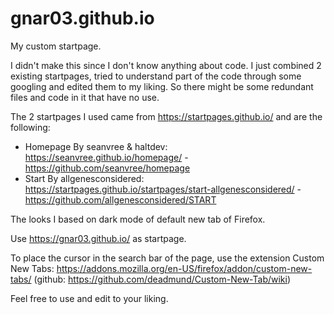 # gnar03.github.io

My custom startpage.

I didn't make this since I don't know anything about code. I just combined 2 existing startpages, tried to understand part of the code through some googling and edited them to my liking. So there might be some redundant files and code in it that have no use.

The 2 startpages I used came from https://startpages.github.io/ and are the following:
* Homepage By seanvree & haltdev: https://seanvree.github.io/homepage/ - https://github.com/seanvree/homepage
* Start By allgenesconsidered: https://startpages.github.io/startpages/start-allgenesconsidered/ - https://github.com/allgenesconsidered/START

The looks I based on dark mode of default new tab of Firefox.

Use https://gnar03.github.io/ as startpage.

To place the cursor in the search bar of the page, use the extension Custom New Tabs: https://addons.mozilla.org/en-US/firefox/addon/custom-new-tabs/ (github: https://github.com/deadmund/Custom-New-Tab/wiki)

Feel free to use and edit to your liking.
